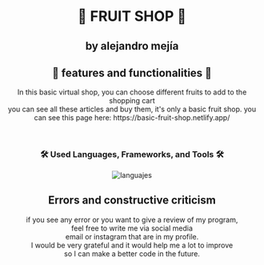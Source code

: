 <div id = "header" align = "center">
  <h1>🍎 FRUIT SHOP 🍓</h1>
  <h2>by alejandro mejía</h2>
</div>

<div align="center">
  <h2>🍊 features and functionalities 🍌</h2>
  <p>In this basic virtual shop, you can choose different fruits to add to the shopping cart<br>
    you can see all these articles and buy them, it's only a basic fruit shop.
    you can see this page here: https://basic-fruit-shop.netlify.app/
  </p>
</div><br>

<div align="center">
  <h3> 🛠️ <strong> Used Languages, Frameworks, and Tools </strong>🛠️</h3>
  <img src="https://skillicons.dev/icons?i=html,css,js" alt="languajes"/>
</div>

<div align="center">
<h2 align="center">Errors and constructive criticism</h2>
<p>if you see any error or you want to give a review of my program,<br>
feel free to write me via social media<br>email or instagram that are in my profile. <br>
I would be very grateful and it would help me a lot to improve<br> so I can make a better code in the future.
</p>
</div>
